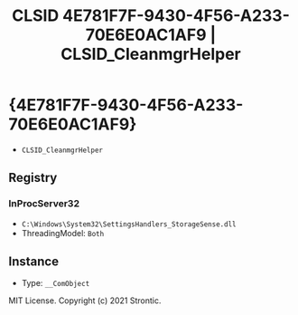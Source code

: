 ﻿---
title: "CLSID 4E781F7F-9430-4F56-A233-70E6E0AC1AF9 | CLSID_CleanmgrHelper"
excerpt: What is COM-Object CLSID 4E781F7F-9430-4F56-A233-70E6E0AC1AF9?
---

# {4E781F7F-9430-4F56-A233-70E6E0AC1AF9}

* `CLSID_CleanmgrHelper`

## Registry


### InProcServer32

* `C:\Windows\System32\SettingsHandlers_StorageSense.dll`
* ThreadingModel: `Both`

## Instance

* Type: `__ComObject`

MIT License. Copyright (c) 2021 Strontic.


